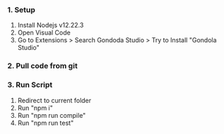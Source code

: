 ### 1. Setup
1. Install Nodejs v12.22.3
2. Open Visual Code
3. Go to Extensions > Search Gondoda Studio > Try to Install "Gondola Studio"

### 2. Pull code from git

### 3. Run Script
1. Redirect to current folder
2. Run "npm i"
3. Run "npm run compile"
4. Run "npm run test"
